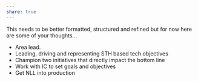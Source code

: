 ```yaml
---  
share: true  
---  
```

This needs to be better formatted, structured and refined but for now here are some of your thoughts...  
  
  
- Area lead.  
- Leading, driving and representing STH based tech objectives  
- Champion two initiatives that directly impact the bottom line  
- Work with IC to set goals and objectives  
- Get NLL into production